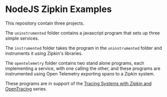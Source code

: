 # NodeJS Zipkin Examples

This repository contain three projects.

The `uninstrumented` folder contains a javascript program that sets up three simple services.

The `instrumented` folder takes the program in the `uninstrumented` folder and instruments it using Zipkin's libraries.

The `opentelemetry` folder contains two stand alone programs, each implementing a service, with one calling the other, and these programs are instrumented using Open Telemetry exporting spans to a Zipkin system.

These programs are in support of the [Tracing Systems with Zipkin and OpenTracing](https://alanstorm.com/category/open-telemetry/#tracing-systems-with-zipkin-and-opentracing) series.
